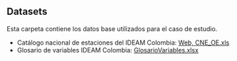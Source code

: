 ## Datasets

Esta carpeta contiene los datos base utilizados para el caso de estudio.

* Catálogo nacional de estaciones del IDEAM Colombia: [Web, ](http://dhime.ideam.gov.co/atencionciudadano/)[CNE_OE.xls](http://bart.ideam.gov.co/cneideam/CNE_IDEAM.xls)
* Glosario de variables IDEAM Colombia: [GlosarioVariables.xlsx](http://dhime.ideam.gov.co/atencionciudadano/)


